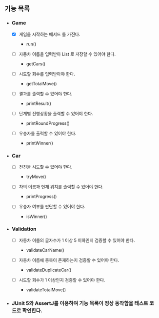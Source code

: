 
## 기능 목록

- ### Game
  - [X] 게임을 시작하는 메서드 를 가진다.
    
    - run() 
    
  - [ ] 자동차 이름을 입력받아 List 로 저장할 수 있어야 한다.
    
    - getCars()
  
  - [ ] 시도할 회수를 입력받아야 한다.

    - getTotalMove()
    
  - [ ] 결과를 출력할 수 있어야 한다.

    - printResult()
      
  - [ ] 단계별 진행상황을 출력할 수 있어야 한다.

    - printRoundProgress()

  - [ ] 우승자를 출력할 수 있어야 한다.

    - printWinner()
  

- ### Car
  - [ ] 전진을 시도할 수 있어야 한다.

    - tryMove()

  - [ ] 차의 이름과 현재 위치를 출력할 수 있어야 한다.

    - printProgress()
  
  - [ ] 우승자 여부를 판단할 수 있어야 한다. 
  
    - isWinner()


- ### Validation
  - [ ] 자동차 이름의 글자수가 1 이상 5 이하인지 검증할 수 있어야 한다.

    - validateCarName()

  - [ ] 자동차 이름에 중복이 존재하는지 검증할 수 있어야 한다.

    - validateDuplicateCar()

  - [ ] 시도할 회수가 1 이상인지 검증할 수 있어야 한다.

    - validateTotalMove()


- ### JUnit 5와 AssertJ를 이용하여 기능 목록이 정상 동작함을 테스트 코드로 확인한다.

